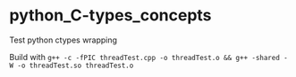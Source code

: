 # python_C-types_concepts
Test python  ctypes wrapping

Build with
`g++ -c -fPIC threadTest.cpp -o threadTest.o && g++ -shared -W -o threadTest.so threadTest.o`
